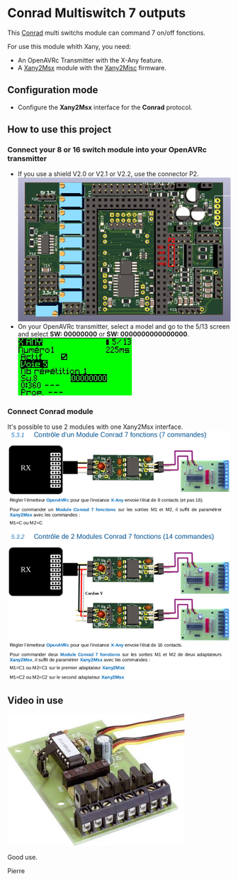 # Conrad Multiswitch 7 outputs

This [Conrad](https://www.conrad.fr/p/commutateur-multiple-7-canaux-231517-1-pcs-231517) multi switchs module can command 7 on/off fonctions.


For use this module whith Xany, you need:
- An OpenAVRc Transmitter with the X-Any feature.  
- A [Xany2Msx](https://github.com/Ingwie/OpenAVRc_Hw/tree/V3/Xany2Msx) module with the [Xany2Misc]() firmware. 



## Configuration mode
- Configure the **Xany2Msx** interface for the **Conrad** protocol.  



## How to use this project

### Connect your 8 or 16 switch module into your OpenAVRc transmitter
- If you use a shield V2.0 or V2.1 or V2.2, use the connector P2.  
![](https://github.com/Ingwie/OpenAVRc_Hw/blob/V3/Xany_Builds_by_Users/pierrotm777/Xany2Sensor360/Shield_v2.1_Xany_Connector.jpg)  
- On your OpenAVRc transmitter, select a model and go to the 5/13 screen and select **SW: 00000000** or  **SW: 0000000000000000**.  
![](https://github.com/Ingwie/OpenAVRc_Hw/blob/V3/Xany_Builds_by_Users/pierrotm777/Xany2Sounds/Xanyswitchmode.jpg)  

### Connect Conrad module
It's possible to use 2 modules with one Xany2Msx interface.  
![](https://github.com/Ingwie/OpenAVRc_Hw/blob/V3/Xany_Builds_by_Users/Rc-Navy/Conrad_7switchs/conrad.png)

## Video in use
[![IMAGE ALT TEXT HERE](https://github.com/Ingwie/OpenAVRc_Hw/blob/V3/Xany_Builds_by_Users/Rc-Navy/Conrad_7switchs/conrad7.jpg)](https://github.com/Ingwie/OpenAVRc_Hw/blob/V3/Xany_Builds_by_Users/Rc-Navy/Conrad_7switchs/XanyConrad7LR.mp4 "Click")








Good use.

Pierre


